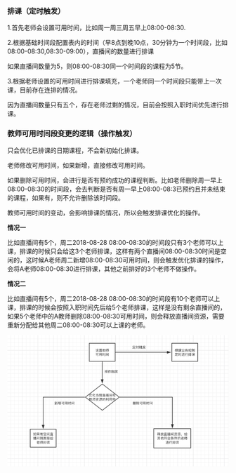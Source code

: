   


### **排课（定时触发）**

1.首先老师会设置可用时间，比如周一周三周五早上08:00-08:30.

2.根据基础时间段配置表内的时间（早8点到晚10点，30分钟为一个时间段，比如08:00-08:30,08:30-09:00），直播间的数量进行排课

如果直播间数量为5，则08:00-08:30同一个时间段的课程为5节。

3.根据老师设置的可用时间进行排课填充，一个老师同一个时间段只能带上一次课，目前存在连排的情况。

因为直播间数量只有五个，存在老师过剩的情况，目前会按照入职时间优先进行排课。

### 教师可用时间段变更的逻辑（操作触发）

只会优化已排课的日期课程，不会新初始化排课。

老师修改可用时间，如果新增，直接修改可用时间。

如果删除可用时间，会进行是否有预约成功的课程判断。比如老师删除周一早上08:00-08:30的时间段，会去判断是否有周一早上08:00-08:3已预约且并未结束的课程，如果有，则不允许删除该时间段。

教师可用时间的变动，会影响排课的情况，所以会触发排课优化的操作。

**情况一**

比如直播间有5个，周二2018-08-28 08:00-08:30的时间段只有3个老师可以上课，排课的时候只会给这3个老师排课，这样有两个直播间08:00-08:30时间是空闲的，这时候A老师周二新增08:00-08:30可用时间，则会触发优化排课的操作，会将A老师08:00-08:30进行排课，其他之前排好的3个老师不做操作。

**情况二**

比如直播间有5个，周二2018-08-28 08:00-08:30的时间段有10个老师可以上课，排课的时候会按照入职时间先后给5个老师排课，这样是没有剩余直播间的，如果5个老师中的A教师删除08:00-08:30可用时间，则会释放直播间资源，需要重新分配给其他周二08:00-08:30可以上课的老师。

![](/assets/schedule.png)

